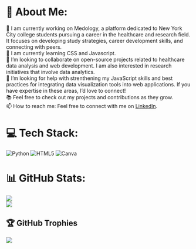 # 💫 About Me:
🔭 I am currently working on Medology, a platform dedicated to New York City college students pursuing a career in the healthcare and research field. It focuses on developing study strategies, career development skills, and connecting with peers.<br>🌱 I am currently learning CSS and Javascript.<br>👯 I’m looking to collaborate on open-source projects related to healthcare data analysis and web development. I am also interested in research initiatives that involve data analytics.<br>🤔 I’m looking for help with strenthening my JavaScript skills and best practices for integrating data visualization tools into web applications. If you have expertise in these areas, I’d love to connect!<br>📚 Feel free to check out my projects and contributions as they grow.<br>📫 How to reach me: Feel free to connect with me on [LinkedIn](https://www.linkedin.com/in/gabrielleducran).


# 💻 Tech Stack:
![Python](https://img.shields.io/badge/python-3670A0?style=for-the-badge&logo=python&logoColor=ffdd54) 
![HTML5](https://img.shields.io/badge/html5-%23E34F26.svg?style=for-the-badge&logo=html5&logoColor=white) 
![Canva](https://img.shields.io/badge/Canva-%2300C4CC.svg?style=for-the-badge&logo=Canva&logoColor=white)

# 📊 GitHub Stats:
![](https://github-readme-stats.vercel.app/api?username=gducran&theme=radical&hide_border=false&include_all_commits=false&count_private=false)<br/>
![](https://github-readme-streak-stats.herokuapp.com/?user=gducran&theme=radical&hide_border=false)<br/>

## 🏆 GitHub Trophies
![](https://github-profile-trophy.vercel.app/?username=gducran&theme=radical&no-frame=false&no-bg=true&margin-w=4)


